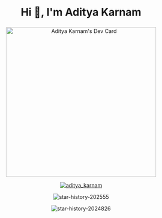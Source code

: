<h1 align="center">Hi 👋, I'm Aditya Karnam</h1>
<h3 align="center"></h3>

<div align="center">
<a href="https://app.daily.dev/adityakarnam"><img src="https://api.daily.dev/devcards/a818937c6786410395befffd25bf18fa.png?r=t9v" width="400" alt="Aditya Karnam's Dev Card"/></a>

<p align="center"> <a href="https://twitter.com/aditya_karnam" target="blank"><img src="https://img.shields.io/twitter/follow/aditya_karnam?logo=twitter&style=for-the-badge" alt="aditya_karnam" /></a> </p>

![star-history-202555](https://github.com/user-attachments/assets/75fa6ebb-7781-41c6-88ee-b6908048e970)

![star-history-2024826](https://github.com/user-attachments/assets/d7900821-f185-4959-859c-a29516c70ba1)

</div>
